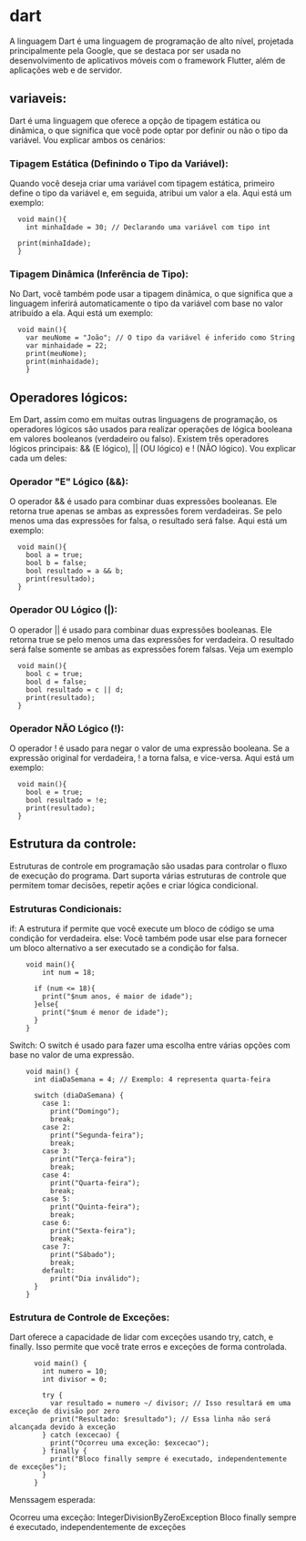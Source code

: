 # dart
A linguagem Dart é uma linguagem de programação de alto nível, projetada principalmente pela Google, que se destaca por ser usada no desenvolvimento de aplicativos móveis com o framework Flutter, além de aplicações web e de servidor. 

## variaveis:

Dart é uma linguagem que oferece a opção de tipagem estática ou dinâmica, o que significa que você pode optar por definir ou não o tipo da variável. Vou explicar ambos os cenários:

### Tipagem Estática (Definindo o Tipo da Variável):
  
Quando você deseja criar uma variável com tipagem estática, primeiro define o tipo da variável e, em seguida, atribui um valor a ela. Aqui está um exemplo:


      void main(){
        int minhaIdade = 30; // Declarando uma variável com tipo int
     
      print(minhaIdade);
      }


### Tipagem Dinâmica (Inferência de Tipo):
  
No Dart, você também pode usar a tipagem dinâmica, o que significa que a linguagem inferirá automaticamente o tipo da variável com base no valor atribuído a ela. Aqui está um exemplo:

      void main(){
        var meuNome = "João"; // O tipo da variável é inferido como String
        var minhaidade = 22;
        print(meuNome);
        print(minhaidade);
        }


## Operadores lógicos:

Em Dart, assim como em muitas outras linguagens de programação, os operadores lógicos são usados para realizar operações de lógica booleana em valores booleanos (verdadeiro ou falso). Existem três operadores lógicos principais: && (E lógico), || (OU lógico) e ! (NÃO lógico). Vou explicar cada um deles:

### Operador "E" Lógico (&&):

O operador && é usado para combinar duas expressões booleanas. Ele retorna true apenas se ambas as expressões forem verdadeiras. Se pelo menos uma das expressões for falsa, o resultado será false. Aqui está um exemplo:

      void main(){
        bool a = true;
        bool b = false;
        bool resultado = a && b;
        print(resultado);
      }

### Operador OU Lógico (|):

O operador || é usado para combinar duas expressões booleanas. Ele retorna true se pelo menos uma das expressões for verdadeira. O resultado será false somente se ambas as expressões forem falsas. Veja um exemplo

      void main(){
        bool c = true;
        bool d = false;
        bool resultado = c || d; 
        print(resultado);
      }

### Operador NÃO Lógico (!):

O operador ! é usado para negar o valor de uma expressão booleana. Se a expressão original for verdadeira, ! a torna falsa, e vice-versa. Aqui está um exemplo:

      void main(){
        bool e = true;
        bool resultado = !e;
        print(resultado); 
      }

## Estrutura da controle:

Estruturas de controle em programação são usadas para controlar o fluxo de execução do programa. Dart suporta várias estruturas de controle que permitem tomar decisões, repetir ações e criar lógica condicional.

### Estruturas Condicionais:

if: A estrutura if permite que você execute um bloco de código se uma condição for verdadeira. 
else: Você também pode usar else para fornecer um bloco alternativo a ser executado se a condição for falsa.

        void main(){
            int num = 18;

          if (num <= 18){
            print("$num anos, é maior de idade");
          }else{
            print("$num é menor de idade");
          }   
        }

Switch: O switch é usado para fazer uma escolha entre várias opções com base no valor de uma expressão.

        void main() {
          int diaDaSemana = 4; // Exemplo: 4 representa quarta-feira

          switch (diaDaSemana) {
            case 1:
              print("Domingo");
              break;
            case 2:
              print("Segunda-feira");
              break;
            case 3:
              print("Terça-feira");
              break;
            case 4:
              print("Quarta-feira");
              break;
            case 5:
              print("Quinta-feira");
              break;
            case 6:
              print("Sexta-feira");
              break;
            case 7:
              print("Sábado");
              break;
            default:
              print("Dia inválido");
          }
        }

### Estrutura de Controle de Exceções:

Dart oferece a capacidade de lidar com exceções usando try, catch, e finally. Isso permite que você trate erros e exceções de forma controlada.

          void main() {
            int numero = 10;
            int divisor = 0;
            
            try {
              var resultado = numero ~/ divisor; // Isso resultará em uma exceção de divisão por zero
              print("Resultado: $resultado"); // Essa linha não será alcançada devido à exceção
            } catch (excecao) {
              print("Ocorreu uma exceção: $excecao");
            } finally {
              print("Bloco finally sempre é executado, independentemente de exceções");
            }
          }

Menssagem esperada: 

Ocorreu uma exceção: IntegerDivisionByZeroException
Bloco finally sempre é executado, independentemente de exceções

